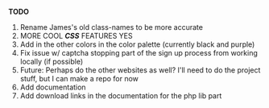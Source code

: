 **TODO**
1. Rename James's old class-names to be more accurate
2. MORE COOL ***CSS*** FEATURES YES
3. Add in the other colors in the color palette (currently black and purple)
4. Fix issue w/ captcha stopping part of the sign up process from working locally (if possible)
5. Future: Perhaps do the other websites as well? I'll need to do the project stuff, but I can make a repo for now
6. Add documentation
7. Add download links in the documentation for the php lib part
